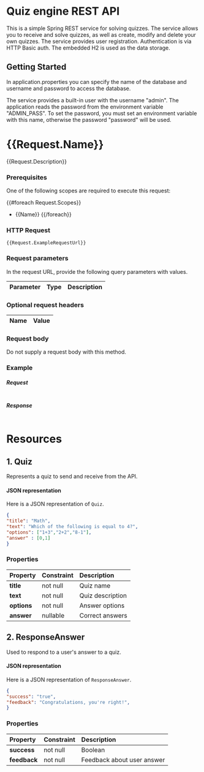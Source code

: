 # Quiz engine REST API
This is a simple Spring REST service for solving quizzes. The service allows you to receive and solve quizzes, as well as create, modify and delete your own quizzes. The service provides user registration. Authentication is via HTTP Basic auth. The embedded H2 is used as the data storage.
## Getting Started
In application.properties you can specify the name of the database and username and password to access the database.

The service provides a built-in user with the username "admin". The application reads the password from the environment variable "ADMIN_PASS". To set the password, you must set an environment variable with this name, otherwise the password "password" will be used.
# {{Request.Name}}

{{Request.Description}}

### Prerequisites

One of the following scopes are required to execute this request:

{{#foreach Request.Scopes}}
* {{Name}}
{{/foreach}}

### HTTP Request

```
{{Request.ExampleRequestUrl}}
```
### Request parameters

In the request URL, provide the following query parameters with values.

| Parameter | Type | Description |
|:----------|:-----|:------------|

### Optional request headers

| Name | Value |
|:-----|:------|

### Request body

Do not supply a request body with this method.

### Example

##### Request

```http
```

##### Response

```http
```

# Resources

## 1. Quiz
Represents a quiz to send and receive from the API.
#### JSON representation
Here is a JSON representation of `Quiz`.

<!-- { "blockType": "resource",
"@type": "author",
"optionalProperties": [] } -->
```json
{
"title": "Math",
"text": "Which of the following is equal to 4?",
"options": ["1+3","2+2","8-1"],
"answer" : [0,1]
}
```
### Properties
| Property | Constraint | Description |
|:---------|:-----|:------------|
| **title**   | not null | Quiz name |
| **text** | not null | Quiz description |
| **options** | not null | Answer options |
| **answer** | nullable | Correct answers |

## 2. ResponseAnswer
Used to respond to a user's answer to a quiz.
#### JSON representation
Here is a JSON representation of `ResponseAnswer`.

<!-- { "blockType": "resource",
"@type": "author",
"optionalProperties": [] } -->
```json
{
"success": "true",
"feedback": "Congratulations, you're right!",
}
```
### Properties
| Property | Constraint | Description |
|:---------|:-----|:------------|
| **success**   | not null | Boolean |
| **feedback** | not null | Feedback about user answer |

